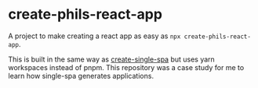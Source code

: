 # create-phils-react-app

A project to make creating a react app as easy as `npx create-phils-react-app`.

This is built in the same way as [create-single-spa](https://github.com/single-spa/create-single-spa) but uses yarn workspaces instead of pnpm. This repository was a case study for me to learn how single-spa generates applications.

